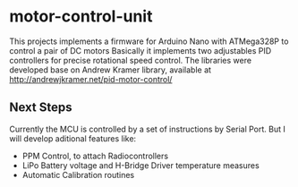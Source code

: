 # motor-control-unit

This projects implements a firmware for Arduino Nano with ATMega328P to control a pair of DC motors
Basically it implements two adjustables PID controllers for precise rotational speed control.
The libraries were developed base on Andrew Kramer library, available at http://andrewjkramer.net/pid-motor-control/

## Next Steps
Currently the MCU is controlled by a set of instructions by Serial Port. But I will develop aditional features like:
- PPM Control, to attach Radiocontrollers
- LiPo Battery voltage and H-Bridge Driver temperature measures
- Automatic Calibration routines
